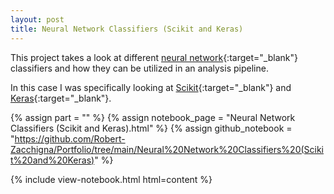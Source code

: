 ```yaml
---
layout: post
title: Neural Network Classifiers (Scikit and Keras)
---
```


This project takes a look at different [neural network](https://en.wikipedia.org/wiki/Neural_network){:target="_blank"} 
classifiers and how they can be utilized in an analysis pipeline. 

In this case I was specifically looking
at [Scikit](https://scikit-learn.org/stable/){:target="_blank"} and [Keras](https://keras.io/){:target="_blank"}.

{% assign part = "" %}
{% assign notebook_page = "Neural Network Classifiers (Scikit and Keras).html" %}
{% assign github_notebook = "https://github.com/Robert-Zacchigna/Portfolio/tree/main/Neural%20Network%20Classifiers%20(Scikit%20and%20Keras)" %}

{% include view-notebook.html html=content %}